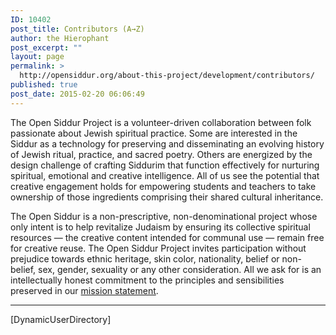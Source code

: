 ```yaml
---
ID: 10402
post_title: Contributors (A→Z)
author: the Hierophant
post_excerpt: ""
layout: page
permalink: >
  http://opensiddur.org/about-this-project/development/contributors/
published: true
post_date: 2015-02-20 06:06:49
---
```

The Open Siddur Project is a volunteer-driven collaboration between folk passionate about Jewish spiritual practice. Some are interested in the Siddur as a technology for preserving and disseminating an evolving history of Jewish ritual, practice, and sacred poetry. Others are energized by the design challenge of crafting Siddurim that function effectively for nurturing spiritual, emotional and creative intelligence. All of us see the potential that creative engagement holds for empowering students and teachers to take ownership of those ingredients comprising their shared cultural inheritance.

The Open Siddur is a non-prescriptive, non-denominational project whose only intent is to help revitalize Judaism by ensuring its collective spiritual resources — the creative content intended for communal use — remain free for creative reuse. The Open Siddur Project invites participation without prejudice towards ethnic heritage, skin color, nationality, belief or non-belief, sex, gender, sexuality or any other consideration. All we ask for is an intellectually honest commitment to the principles and sensibilities preserved in our <a title="Mission Statement" href="http://opensiddur.org/development/mission/">mission statement</a>.

<hr />

[DynamicUserDirectory]